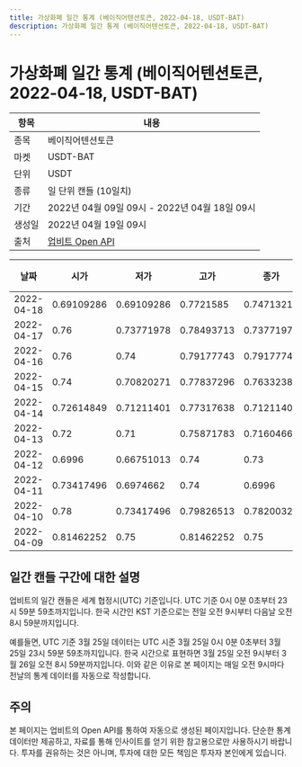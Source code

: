 ```yaml
---
title: 가상화폐 일간 통계 (베이직어텐션토큰, 2022-04-18, USDT-BAT)
description: 가상화폐 일간 통계 (베이직어텐션토큰, 2022-04-18, USDT-BAT)
---
```



가상화폐 일간 통계 (베이직어텐션토큰, 2022-04-18, USDT-BAT)
===

|항목|내용|
|--|--|
|종목|베이직어텐션토큰|
|마켓|USDT-BAT|
|단위|USDT|
|종류|일 단위 캔들 (10일치)|
|기간|2022년 04월 09일 09시 - 2022년 04월 18일 09시|
|생성일|2022년 04월 19일 09시|
|출처|[업비트 Open API](https://docs.upbit.com)|


|날짜|시가|저가|고가|종가|비고|
|--|--|--|--|--|--|
|2022-04-18|0.69109286|0.69109286|0.7721585|0.74713217|    |
|2022-04-17|0.76|0.73771978|0.78493713|0.73771978|    |
|2022-04-16|0.76|0.74|0.79177743|0.79177743|    |
|2022-04-15|0.74|0.70820271|0.77837296|0.76332388|    |
|2022-04-14|0.72614849|0.71211401|0.77317638|0.71211401|    |
|2022-04-13|0.72|0.71|0.75871783|0.71604664|    |
|2022-04-12|0.6996|0.66751013|0.74|0.73|    |
|2022-04-11|0.73417496|0.6974662|0.74|0.6996|    |
|2022-04-10|0.78|0.73417496|0.79826513|0.78200327|    |
|2022-04-09|0.81462252|0.75|0.81462252|0.75|    |


일간 캔들 구간에 대한 설명
---


업비트의 일간 캔들은 세계 협정시(UTC) 기준입니다. 
UTC 기준 0시 0분 0초부터 23시 59분 59초까지입니다. 
한국 시간인 KST 기준으로는 전일 오전 9시부터 다음날 오전 8시 59분까지입니다. 


예를들면, UTC 기준 3월 25일 데이터는 UTC 시준 3월 25일 0시 0분 0초부터 3월 25일 23시 59분 59초까지입니다. 
한국 시간으로 표현하면 3월 25일 오전 9시부터 3월 26일 오전 8시 59분까지입니다. 
이와 같은 이유로 본 페이지는 매일 오전 9시마다 전날의 통계 데이터를 자동으로 작성합니다. 


주의
---


본 페이지는 업비트의 Open API를 통하여 자동으로 생성된 페이지입니다. 
단순한 통계 데이터만 제공하고, 자료를 통해 인사이트를 얻기 위한 참고용으로만 사용하시기 바랍니다. 
투자를 권유하는 것은 아니며, 투자에 대한 모든 책임은 투자자 본인에게 있습니다. 
